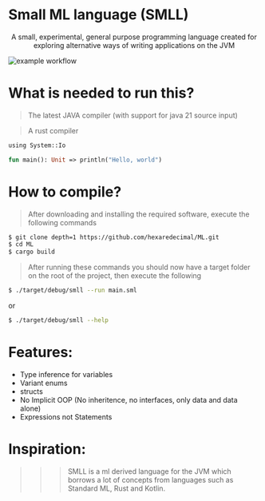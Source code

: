 
# Small ML language (SMLL) 

<div align="center"> 
    <p> A small, experimental, general purpose programming language created for exploring alternative ways of writing applications on the JVM </p>
</div>

![example workflow](https://github.com/hexaredecimal/ML/actions/workflows/rust.yml/badge.svg)

# What is needed to run this?
> The latest JAVA compiler (with support for java 21 source input)

> A rust compiler


```ml
using System::Io

fun main(): Unit => println("Hello, world")
```

# How to compile?
> After downloading and installing the required software, execute the following commands


```sh
$ git clone depth=1 https://github.com/hexaredecimal/ML.git
$ cd ML
$ cargo build
```

> After running these commands you should now have a target folder on the root of the project, 
then execute the following

```sh
$ ./target/debug/smll --run main.sml                                    # This compiles the main.sml file and runs it with java
```
or

```sh
$ ./target/debug/smll --help                                            # This prints the help file
```

# Features:
- Type inference for variables
- Variant enums
- structs 
- No Implicit OOP (No inheritence, no interfaces, only data and data alone)
- Expressions not Statements


# Inspiration:

>>> SMLL is a ml derived language for the JVM which borrows a lot of concepts from languages such as 
Standard ML, Rust and Kotlin. 


